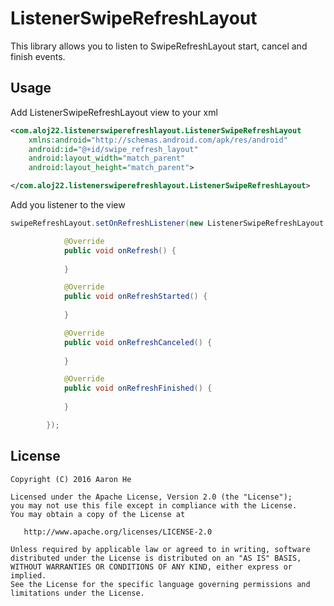 # ListenerSwipeRefreshLayout
This library allows you to listen to SwipeRefreshLayout start, cancel and finish events.

## Usage

Add ListenerSwipeRefreshLayout view to your xml

```xml
<com.aloj22.listenerswiperefreshlayout.ListenerSwipeRefreshLayout
    xmlns:android="http://schemas.android.com/apk/res/android"
    android:id="@+id/swipe_refresh_layout"
    android:layout_width="match_parent"
    android:layout_height="match_parent">

</com.aloj22.listenerswiperefreshlayout.ListenerSwipeRefreshLayout>
```

Add you listener to the view
```java
swipeRefreshLayout.setOnRefreshListener(new ListenerSwipeRefreshLayout.OnRefreshListener() {

            @Override
            public void onRefresh() {
            
            }

            @Override
            public void onRefreshStarted() {
            
            }

            @Override
            public void onRefreshCanceled() {
            
            }

            @Override
            public void onRefreshFinished() {
            
            }

        });
```


## License

    Copyright (C) 2016 Aaron He

    Licensed under the Apache License, Version 2.0 (the "License");
    you may not use this file except in compliance with the License.
    You may obtain a copy of the License at

       http://www.apache.org/licenses/LICENSE-2.0

    Unless required by applicable law or agreed to in writing, software
    distributed under the License is distributed on an "AS IS" BASIS,
    WITHOUT WARRANTIES OR CONDITIONS OF ANY KIND, either express or implied.
    See the License for the specific language governing permissions and
    limitations under the License.
 
[snap]: https://oss.sonatype.org/content/repositories/snapshots/
